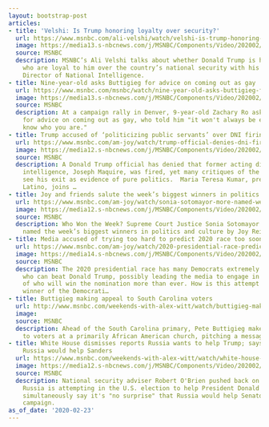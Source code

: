 ```yaml
---
layout: bootstrap-post
articles:
- title: 'Velshi: Is Trump honoring loyalty over security?'
  url: https://www.msnbc.com/ali-velshi/watch/velshi-is-trump-honoring-loyalty-over-security-79292485716
  image: https://media13.s-nbcnews.com/j/MSNBC/Components/Video/202002/n_velshi_DNIMonologue_200223_1920x1080.nbcnews-fp-1200-630.jpg
  source: MSNBC
  description: MSNBC’s Ali Velshi talks about whether Donald Trump is honoring those
    who are loyal to him over the country’s national security with his pick for the
    Director of National Intelligence.
- title: Nine-year-old asks Buttigieg for advice on coming out as gay
  url: https://www.msnbc.com/msnbc/watch/nine-year-old-asks-buttigieg-for-advice-on-coming-out-as-gay-79286341677
  image: https://media13.s-nbcnews.com/j/MSNBC/Components/Video/202002/n_msnbc_nineyearold_200223_1920x1080.nbcnews-fp-1200-630.jpg
  source: MSNBC
  description: At a campaign rally in Denver, 9-year-old Zachary Ro asked Pete Buttigieg
    for advice on coming out as gay, who told him "it won't always be easy, but you
    know who you are."
- title: Trump accused of ‘politicizing public servants’ over DNI firing
  url: https://www.msnbc.com/am-joy/watch/trump-official-denies-dni-firing-many-see-as-pure-politics-79284805727
  image: https://media12.s-nbcnews.com/j/MSNBC/Components/Video/202002/n_joy_russianinterference_200223_1920x1080.nbcnews-fp-1200-630.jpg
  source: MSNBC
  description: A Donald Trump official has denied that former acting director of national
    intelligence, Joseph Maquire, was fired, yet many critiques of the Trump administration
    see his exit as evidence of pure politics.  Maria Teresa Kumar, president of Voto
    Latino, joins …
- title: Joy and friends salute the week’s biggest winners in politics
  url: https://www.msnbc.com/am-joy/watch/sonia-sotomayor-more-named-week-s-biggest-winners-in-politics-79283781751
  image: https://media12.s-nbcnews.com/j/MSNBC/Components/Video/202002/n_joy_wontheweek_200223_1920x1080.nbcnews-fp-1200-630.jpg
  source: MSNBC
  description: Who Won the Week? Supreme Court Justice Sonia Sotomayor and more are
    named the week’s biggest winners in politics and culture by Joy Reid and her panel.
- title: Media accused of trying too hard to predict 2020 race too soon
  url: https://www.msnbc.com/am-joy/watch/2020-presidential-race-predictions-and-their-impact-on-elections-79283781651
  image: https://media14.s-nbcnews.com/j/MSNBC/Components/Video/202002/n_joy_2020mediacoverage_200223_1920x1080.nbcnews-fp-1200-630.jpg
  source: MSNBC
  description: The 2020 presidential race has many Democrats extremely concerned about
    who can beat Donald Trump, possibly leading the media to engage in early predictions
    of who will win the nomination more than ever. How is this attempt to call the
    winner of the Democrati…
- title: Buttigieg making appeal to South Carolina voters
  url: http://www.msnbc.com/weekends-with-alex-witt/watch/buttigieg-making-appeal-to-south-carolina-voters-79283781511
  image: 
  source: MSNBC
  description: Ahead of the South Carolina primary, Pete Buttigieg makes his appeal
    to voters at a primarily African American church, pitching a message of humility.
- title: White House dismisses reports Russia wants to help Trump; says 'no surprise'
    Russia would help Sanders
  url: https://www.msnbc.com/weekends-with-alex-witt/watch/white-house-dismisses-reports-russia-wants-to-help-trump-says-no-surprise-russia-would-help-sanders-79280709881
  image: https://media12.s-nbcnews.com/j/MSNBC/Components/Video/202002/n_witt_whitehouse_200223_1920x1080.nbcnews-fp-1200-630.jpg
  source: MSNBC
  description: National security adviser Robert O'Brien pushed back on reports that
    Russia is attempting in the U.S. election to help President Donald Trump while
    simultaneously say it's "no surprise" that Russia would help Senator Bernie Sanders'
    campaign.
as_of_date: '2020-02-23'
---
```


